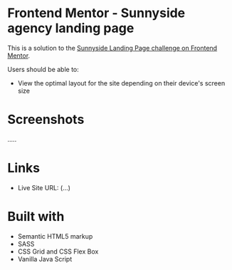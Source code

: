 # Frontend Mentor - Sunnyside agency landing page

This is a solution to the [Sunnyside Landing Page challenge on Frontend Mentor](https://www.frontendmentor.io/challenges/sunnyside-agency-landing-page-7yVs3B6ef).

Users should be able to:

- View the optimal layout for the site depending on their device's screen size

# Screenshots

.....

# Links

- Live Site URL: (...)

# Built with

- Semantic HTML5 markup
- SASS
- CSS Grid and CSS Flex Box
- Vanilla Java Script
